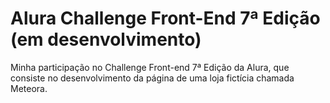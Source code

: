# Alura Challenge Front-End 7ª Edição (em desenvolvimento)
Minha participação no Challenge Front-end 7ª Edição da Alura, que consiste no desenvolvimento da página de uma loja fictícia chamada Meteora.